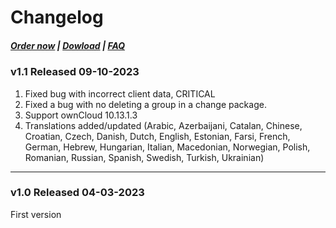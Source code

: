 # Changelog

#####  [Order now](https://puqcloud.com/whmcs-module-owncloud.php) | [Dowload](https://download.puqcloud.com/WHMCS/servers/PUQ_WHMCS-ownCloud/) | [FAQ](https://faq.puqcloud.com/)

### v1.1 Released 09-10-2023
 
1. Fixed bug with incorrect client data, CRITICAL
2. Fixed a bug with no deleting a group in a change package.
3. Support ownCloud 10.13.1.3
4. Translations added/updated (Arabic, Azerbaijani, Catalan, Chinese, Croatian, Czech, Danish, Dutch, English, Estonian, Farsi, French, German, Hebrew, Hungarian, Italian, Macedonian, Norwegian, Polish,  Romanian, Russian, Spanish, Swedish, Turkish, Ukrainian)

- - - - -

### v1.0 Released 04-03-2023

First version
